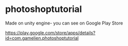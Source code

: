 # photoshoptutorial

Made on unity engine- you can see on Google Play Store

https://play.google.com/store/apps/details?id=com.gamelien.photoshoptutorial
